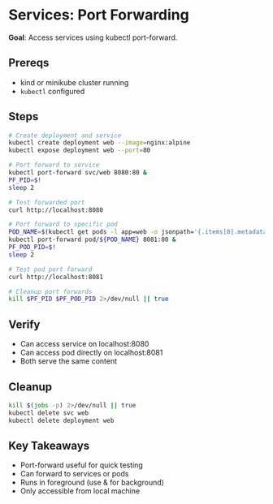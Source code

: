 # Services: Port Forwarding

**Goal**: Access services using kubectl port-forward.

## Prereqs

- kind or minikube cluster running
- `kubectl` configured

## Steps

```bash
# Create deployment and service
kubectl create deployment web --image=nginx:alpine
kubectl expose deployment web --port=80

# Port forward to service
kubectl port-forward svc/web 8080:80 &
PF_PID=$!
sleep 2

# Test forwarded port
curl http://localhost:8080

# Port forward to specific pod
POD_NAME=$(kubectl get pods -l app=web -o jsonpath='{.items[0].metadata.name}')
kubectl port-forward pod/${POD_NAME} 8081:80 &
PF_POD_PID=$!
sleep 2

# Test pod port forward
curl http://localhost:8081

# Cleanup port forwards
kill $PF_PID $PF_POD_PID 2>/dev/null || true
```

## Verify

- Can access service on localhost:8080
- Can access pod directly on localhost:8081
- Both serve the same content

## Cleanup

```bash
kill $(jobs -p) 2>/dev/null || true
kubectl delete svc web
kubectl delete deployment web
```

## Key Takeaways

- Port-forward useful for quick testing
- Can forward to services or pods
- Runs in foreground (use & for background)
- Only accessible from local machine
